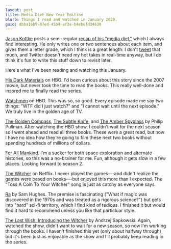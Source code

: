 ```yaml
---
layout: post
title: Media Diet New Year Edition
blurb: Things I read and watched in January 2020.
guid: dbba16b9-87ed-45b4-af2e-b4ebefd34630
---
```


[Jason Kottke][kottke] posts a semi-regular [recap of his "media diet,"][kottke-media-diet] which I always find interesting. He only writes one or two sentences about each item, and gives them a letter grade, which I think is a great length: I don't [tweet][my-twitter] that much, and Twitter doesn't need my hot takes in real-time anyway, but I do think it's fun to write this stuff down to revisit later.

[kottke]: https://kottke.org
[kottke-media-diet]: https://kottke.org/tag/media%20diet
[my-twitter]: http://twitter.com/justinvoss

Here's what I've been reading and watching this January.

[His Dark Materials](https://www.hbo.com/his-dark-materials) on HBO. I'd been curious about this story since the 2007 movie, but never took the time to read the books. This really well-done and inspred me to finally read the series.

[Watchmen](https://www.hbo.com/watchmen) on HBO. This was so, so good. Every episode made me say two things: "WTF did I just watch?" and "I cannot wait until the next episode." We truly live in the golden age of TV. 

[The Golden Compass](https://www.amazon.com/gp/product/B000FC1ICM/), [The Subtle Knife](https://www.amazon.com/gp/product/B000FC1KJS/), and [The Amber Spyglass](https://www.amazon.com/gp/product/B000FC1GJW/) by Philip Pullman. After watching the HBO show, I couldn't wait for the next season so I went ahead and read all three books. These were a great read, but now I have no idea how they're going to film these next two books without spending hundreds of millions of dollars.

[For All Mankind](https://tv.apple.com/us/show/for-all-mankind/umc.cmc.6wsi780sz5tdbqcf11k76mkp7). I'm a sucker for both space exploration and alternate histories, so this was a no-brainer for me. Fun, although it gets slow in a few places. Looking forward to season 2.

[The Witcher](https://www.netflix.com/title/80189685) on Netflix. I never played the games---and didn't realize the games were based on books---but enjoyed this more than I expected. The "Toss A Coin To Your Witcher" song is just as catchy as everyone says.

[Ra](https://www.amazon.com/gp/product/B07L9KLYPK/) by Sam Hughes. The premise is fascinating ("What if magic was discovered in the 1970s and was treated as a rigorous science?") but gets into "hard" sci-fi territory, which I find kind of tedious. I finished it but would find it hard to recommend unless you like that particluar style.

[The Last Wish: Introducing the Witcher](https://www.amazon.com/gp/product/B0010SIPT4/) by Andrzej Sapkowski. Again, watched the show, didn't want to wait for a new season, so now I'm working through the books. I haven't finished this yet (only about halfway through) but it's been just as enjoyable as the show and I'll probably keep reading in the series.